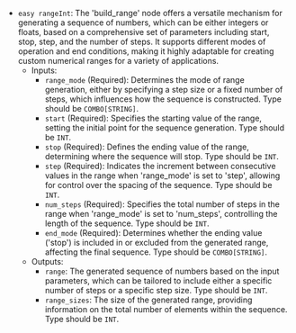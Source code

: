- `easy rangeInt`: The 'build_range' node offers a versatile mechanism for generating a sequence of numbers, which can be either integers or floats, based on a comprehensive set of parameters including start, stop, step, and the number of steps. It supports different modes of operation and end conditions, making it highly adaptable for creating custom numerical ranges for a variety of applications.
    - Inputs:
        - `range_mode` (Required): Determines the mode of range generation, either by specifying a step size or a fixed number of steps, which influences how the sequence is constructed. Type should be `COMBO[STRING]`.
        - `start` (Required): Specifies the starting value of the range, setting the initial point for the sequence generation. Type should be `INT`.
        - `stop` (Required): Defines the ending value of the range, determining where the sequence will stop. Type should be `INT`.
        - `step` (Required): Indicates the increment between consecutive values in the range when 'range_mode' is set to 'step', allowing for control over the spacing of the sequence. Type should be `INT`.
        - `num_steps` (Required): Specifies the total number of steps in the range when 'range_mode' is set to 'num_steps', controlling the length of the sequence. Type should be `INT`.
        - `end_mode` (Required): Determines whether the ending value ('stop') is included in or excluded from the generated range, affecting the final sequence. Type should be `COMBO[STRING]`.
    - Outputs:
        - `range`: The generated sequence of numbers based on the input parameters, which can be tailored to include either a specific number of steps or a specific step size. Type should be `INT`.
        - `range_sizes`: The size of the generated range, providing information on the total number of elements within the sequence. Type should be `INT`.
